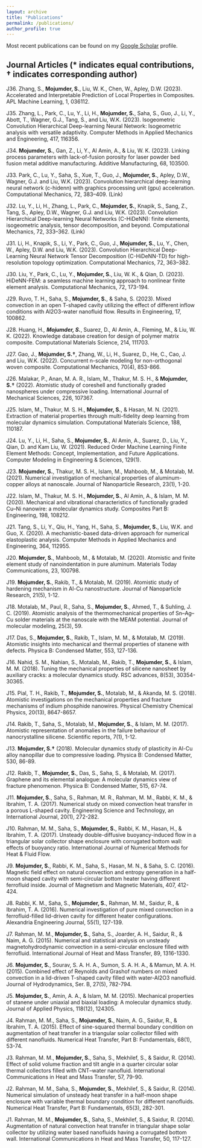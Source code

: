 ```yaml
---
layout: archive
title: "Publications"
permalink: /publications/
author_profile: true
---
```


Most recent publications can be found on my  [Google Scholar](https://scholar.google.com/citations?hl=en&user=5UTbziYAAAAJ&view_op=list_works&sortby=pubdate) profile.

## Journal Articles (* indicates equal contributions, † indicates corresponding author)

J36. Zhang, S., **Mojumder, S.**, Liu, W. K., Chen, W., Apley, D.W. (2023). Accelerated and Interpretable Prediction of Local Properties in Composites. APL Machine Learning, 1, 036112.

J35. Zhang, L., Park, C., Lu, Y., Li, H., **Mojumder, S.**, Saha, S., Guo, J., Li, Y., Abott, T., Wagner, G.J., Tang, S., and Liu, W.K. (2023). Isogeometric Convolution Hierarchical Deep-learning Neural Network: Isogeometric analysis with versatile adaptivity. Computer Methods in Applied Mechanics and Engineering, 417, 116356.

J34. **Mojumder, S.**, Gan, Z., Li, Y., Al Amin, A., & Liu, W. K. (2023). Linking process parameters with lack-of-fusion porosity for laser powder bed fusion metal additive manufacturing. Additive Manufacturing, 68, 103500.

J33. Park, C., Lu, Y., Saha, S., Xue, T., Guo, J., **Mojumder, S.**, Apley, D.W., Wagner, G.J. and Liu, W.K. (2023). Convolution hierarchical deep-learning neural network (c-hidenn) with graphics processing unit (gpu) acceleration. Computational Mechanics, 72, 383–409. (Link)

J32. Lu, Y., Li, H., Zhang, L., Park, C., **Mojumder, S.**, Knapik, S., Sang, Z., Tang, S., Apley, D.W., Wagner, G.J. and Liu, W.K. (2023). Convolution Hierarchical Deep-learning Neural Networks (C-HiDeNN): finite elements, isogeometric analysis, tensor decomposition, and beyond. Computational Mechanics, 72, 333–362. (Link)

J31. Li, H., Knapik, S., Li, Y., Park, C., Guo, J., **Mojumder, S.**, Lu, Y., Chen, W., Apley, D.W. and Liu, W.K. (2023). Convolution Hierarchical Deep-Learning Neural Network Tensor Decomposition (C-HiDeNN-TD) for high-resolution topology optimization. Computational Mechanics, 72, 363–382.

J30. Liu, Y., Park, C., Lu, Y., **Mojumder, S.**, Liu, W. K., & Qian, D. (2023). HiDeNN-FEM: a seamless machine learning approach to nonlinear finite element analysis. Computational Mechanics, 72, 173-194.

J29. Ruvo, T. H., Saha, S., **Mojumder, S.**, & Saha, S. (2023). Mixed convection in an open T-shaped cavity utilizing the effect of different inflow conditions with Al2O3-water nanofluid flow. Results in Engineering, 17, 100862.

J28. Huang, H.*, **Mojumder, S.***, Suarez, D., Al Amin, A., Fleming, M., & Liu, W. K. (2022). Knowledge database creation for design of polymer matrix composite. Computational Materials Science, 214, 111703.

J27. Gao, J., **Mojumder, S.†**, Zhang, W., Li, H., Suarez, D., He, C., Cao, J. and Liu, W.K. (2022). Concurrent n-scale modeling for non-orthogonal woven composite. Computational Mechanics, 70(4), 853-866.

J26. Malakar, P., Anan, M. A. R., Islam, M., Thakur, M. S. H., & **Mojumder, S.†** (2022). Atomistic study of coreshell and functionally graded nanospheres under compressive loading. International Journal of Mechanical Sciences, 226, 107367.

J25. Islam, M., Thakur, M. S. H., **Mojumder, S.**, & Hasan, M. N. (2021). Extraction of material properties through multi-fidelity deep learning from molecular dynamics simulation. Computational Materials Science, 188, 110187.

J24. Lu, Y., Li, H., Saha, S., **Mojumder, S.**, Al Amin, A., Suarez, D., Liu, Y., Qian, D. and Kam Liu, W. (2021). Reduced Order Machine Learning Finite Element Methods: Concept, Implementation, and Future Applications. Computer Modeling in Engineering & Sciences, 129(1).

J23. **Mojumder, S.**, Thakur, M. S. H., Islam, M., Mahboob, M., & Motalab, M. (2021). Numerical investigation of mechanical properties of aluminum-copper alloys at nanoscale. Journal of Nanoparticle Research, 23(1), 1-20.

J22. Islam, M., Thakur, M. S. H., **Mojumder, S.**, Al Amin, A., & Islam, M. M. (2020). Mechanical and vibrational characteristics of functionally graded Cu–Ni nanowire: a molecular dynamics study. Composites Part B: Engineering, 198, 108212.

J21. Tang, S., Li, Y., Qiu, H., Yang, H., Saha, S., **Mojumder, S.**, Liu, W.K. and Guo, X. (2020). A mechanistic-based data-driven approach for numerical elastoplastic analysis. Computer Methods in Applied Mechanics and Engineering, 364, 112955.


J20. **Mojumder, S.**, Mahboob, M., & Motalab, M. (2020). Atomistic and finite element study of nanoindentation in pure aluminum. Materials Today Communications, 23, 100798.

J19. **Mojumder, S.**, Rakib, T., & Motalab, M. (2019). Atomistic study of hardening mechanism in Al-Cu nanostructure. Journal of Nanoparticle Research, 21(5), 1-12.

J18. Motalab, M., Paul, R., Saha, S., **Mojumder, S.**, Ahmed, T., & Suhling, J. C. (2019). Atomistic analysis of the thermomechanical properties of Sn–Ag–Cu solder materials at the nanoscale with the MEAM potential. Journal of molecular modeling, 25(3), 59.

J17. Das, S., **Mojumder, S.**, Rakib, T., Islam, M. M., & Motalab, M. (2019). Atomistic insights into mechanical and thermal properties of stanene with defects. Physica B: Condensed Matter, 553, 127-136.

J16. Nahid, S. M., Nahian, S., Motalab, M., Rakib, T., **Mojumder, S.**, & Islam, M. M. (2018). Tuning the mechanical properties of silicene nanosheet by auxiliary cracks: a molecular dynamics study. RSC advances, 8(53), 30354-30365.

J15. Pial, T. H., Rakib, T., **Mojumder, S.**, Motalab, M., & Akanda, M. S. (2018). Atomistic investigations on the mechanical properties and fracture mechanisms of indium phosphide nanowires. Physical Chemistry Chemical Physics, 20(13), 8647-8657.

J14. Rakib, T., Saha, S., Motalab, M., **Mojumder, S.**, & Islam, M. M. (2017). Atomistic representation of anomalies in the failure behaviour of nanocrystalline silicene. Scientific reports, 7(1), 1-12.

J13. **Mojumder, S.†** (2018). Molecular dynamics study of plasticity in Al-Cu alloy nanopillar due to compressive loading. Physica B: Condensed Matter, 530, 86-89.

J12. Rakib, T., **Mojumder, S.**, Das, S., Saha, S., & Motalab, M. (2017). Graphene and its elemental analogue: A molecular dynamics view of fracture phenomenon. Physica B: Condensed Matter, 515, 67-74.

J11. **Mojumder, S.**, Saha, S., Rahman, M. R., Rahman, M. M., Rabbi, K. M., & Ibrahim, T. A. (2017). Numerical study on mixed convection heat transfer in a porous L-shaped cavity. Engineering Science and Technology, an International Journal, 20(1), 272-282.

J10. Rahman, M. M., Saha, S., **Mojumder, S.**, Rabbi, K. M., Hasan, H., & Ibrahim, T. A. (2017). Unsteady double-diffusive buoyancy-induced flow in a triangular solar collector shape enclosure with corrugated bottom wall: effects of buoyancy ratio. International Journal of Numerical Methods for Heat & Fluid Flow.

J9. **Mojumder, S.**, Rabbi, K. M., Saha, S., Hasan, M. N., & Saha, S. C. (2016). Magnetic field effect on natural convection and entropy generation in a half-moon shaped cavity with semi-circular bottom heater having different ferrofluid inside. Journal of Magnetism and Magnetic Materials, 407, 412-424.

J8. Rabbi, K. M., Saha, S., **Mojumder, S.**, Rahman, M. M., Saidur, R., & Ibrahim, T. A. (2016). Numerical investigation of pure mixed convection in a ferrofluid-filled lid-driven cavity for different heater configurations. Alexandria Engineering Journal, 55(1), 127-139.

J7. Rahman, M. M., **Mojumder, S.**, Saha, S., Joarder, A. H., Saidur, R., & Naim, A. G. (2015). Numerical and statistical analysis on unsteady magnetohydrodynamic convection in a semi-circular enclosure filled with ferrofluid. International Journal of Heat and Mass Transfer, 89, 1316-1330.

J6. **Mojumder, S.**, Sourav, S. A. H. A., Sumon, S. A. H. A., & Mamun, M. A. H. (2015). Combined effect of Reynolds and Grashof numbers on mixed convection in a lid-driven T-shaped cavity filled with water-Al2O3 nanofluid. Journal of Hydrodynamics, Ser. B, 27(5), 782-794.

J5. **Mojumder, S.**, Amin, A. A., & Islam, M. M. (2015). Mechanical properties of stanene under uniaxial and biaxial loading: A molecular dynamics study. Journal of Applied Physics, 118(12), 124305.

J4. Rahman, M. M., Saha, S., **Mojumder, S.**, Naim, A. G., Saidur, R., & Ibrahim, T. A. (2015). Effect of sine-squared thermal boundary condition on augmentation of heat transfer in a triangular solar collector filled with different nanofluids. Numerical Heat Transfer, Part B: Fundamentals, 68(1), 53-74.

J3. Rahman, M. M., **Mojumder, S.**, Saha, S., Mekhilef, S., & Saidur, R. (2014). Effect of solid volume fraction and tilt angle in a quarter circular solar thermal collectors filled with CNT–water nanofluid. International Communications in Heat and Mass Transfer, 57, 79-90.

J2. Rahman, M. M., Saha, S., **Mojumder, S.**, Mekhilef, S., & Saidur, R. (2014). Numerical simulation of unsteady heat transfer in a half-moon shape enclosure with variable thermal boundary condition for different nanofluids. Numerical Heat Transfer, Part B: Fundamentals, 65(3), 282-301.

J1. Rahman, M. M., **Mojumder, S.**, Saha, S., Mekhilef, S., & Saidur, R. (2014). Augmentation of natural convection heat transfer in triangular shape solar collector by utilizing water based nanofluids having a corrugated bottom wall. International Communications in Heat and Mass Transfer, 50, 117-127.

